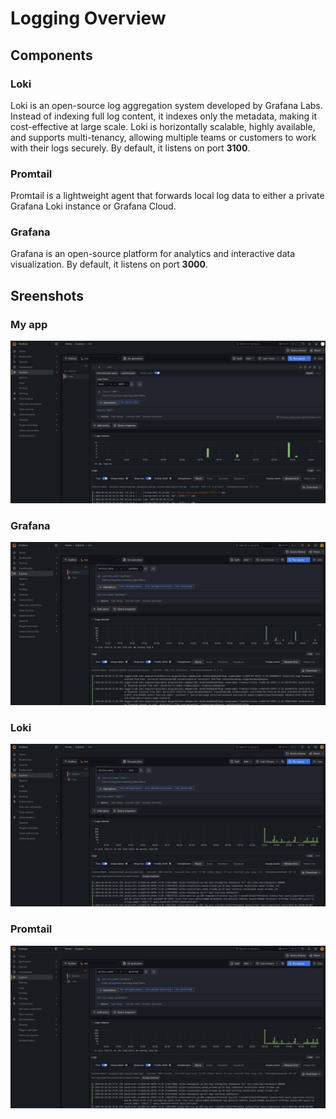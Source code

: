 # Logging Overview

## Components

### Loki

Loki is an open-source log aggregation system developed by Grafana Labs. Instead of indexing full log content, it indexes only the metadata, making it cost-effective at large scale. Loki is horizontally scalable, highly available, and supports multi-tenancy, allowing multiple teams or customers to work with their logs securely. By default, it listens on port **3100**.

### Promtail

Promtail is a lightweight agent that forwards local log data to either a private Grafana Loki instance or Grafana Cloud.

### Grafana

Grafana is an open-source platform for analytics and interactive data visualization. By default, it listens on port **3000**.

## Sreenshots

### My app

![My app](./img/My%20app.png)

### Grafana

![Grafana](./img/Grafana.png)

### Loki

![Loki](./img/Loki.png)

### Promtail

![Promtail](./img/Promtail.png)